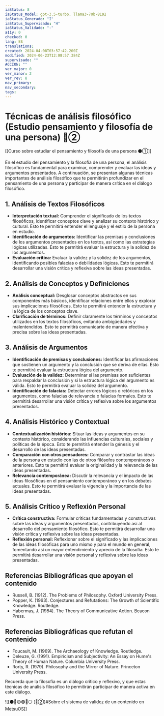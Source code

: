 ```yaml
---
iaStatus: 8
iaStatus_Model: gpt-3.5-turbo, llama3-70b-8192
iaStatus_Generado: "I"
iaStatus_Supervisado: "H"
iaStatus_Validado: "-"
a11y: 0
checked: 0
lang: ES
translations: 
created: 2024-04-08T03:57:42.200Z
modified: 2024-06-23T12:08:57.384Z
supervisado: ""
ACCION: ""
ver_major: 0
ver_minor: 2
ver_rev: 8
nav_primary: 
nav_secondary: 
tags:
---
```

# Técnicas de análisis filosófico (Estudio pensamiento y filosofía de una persona) 🔴②

[[Curso sobre estudiar el pensamiento y filosofía de una persona ⚫①]]

En el estudio del pensamiento y la filosofía de una persona, el análisis filosófico es fundamental para examinar, comprender y evaluar las ideas y argumentos presentados. A continuación, se presentan algunas técnicas importantes de análisis filosófico que te permitirán profundizar en el pensamiento de una persona y participar de manera crítica en el diálogo filosófico.

## 1. Análisis de Textos Filosóficos

* **Interpretación textual:** Comprender el significado de los textos filosóficos, identificar conceptos clave y analizar su contexto histórico y cultural. Esto te permitirá entender el lenguaje y el estilo de la persona en estudio.
* **Identificación de argumentos:** Identificar las premisas y conclusiones de los argumentos presentados en los textos, así como las estrategias lógicas utilizadas. Esto te permitirá evaluar la estructura y la solidez de los argumentos.
* **Evaluación crítica:** Evaluar la validez y la solidez de los argumentos, identificando posibles falacias o debilidades lógicas. Esto te permitirá desarrollar una visión crítica y reflexiva sobre las ideas presentadas.

## 2. Análisis de Conceptos y Definiciones

* **Análisis conceptual:** Desglosar conceptos abstractos en sus componentes más básicos, identificar relaciones entre ellos y explorar sus implicaciones filosóficas. Esto te permitirá entender la estructura y la lógica de los conceptos clave.
* **Clarificación de términos:** Definir claramente los términos y conceptos utilizados en los textos filosóficos, evitando ambigüedades y malentendidos. Esto te permitirá comunicarte de manera efectiva y precisa sobre las ideas presentadas.

## 3. Análisis de Argumentos

* **Identificación de premisas y conclusiones:** Identificar las afirmaciones que sostienen un argumento y la conclusión que se deriva de ellas. Esto te permitirá evaluar la estructura lógica del argumento.
* **Evaluación de la validez:** Determinar si las premisas son suficientes para respaldar la conclusión y si la estructura lógica del argumento es válida. Esto te permitirá evaluar la solidez del argumento.
* **Identificación de falacias:** Detectar errores lógicos o retóricos en los argumentos, como falacias de relevancia o falacias formales. Esto te permitirá desarrollar una visión crítica y reflexiva sobre los argumentos presentados.

## 4. Análisis Histórico y Contextual

* **Contextualización histórica:** Situar las ideas y argumentos en su contexto histórico, considerando las influencias culturales, sociales y políticas de la época. Esto te permitirá entender la génesis y el desarrollo de las ideas presentadas.
* **Comparación con otros pensadores:** Comparar y contrastar las ideas de la persona en estudio con las de otros filósofos contemporáneos o anteriores. Esto te permitirá evaluar la originalidad y la relevancia de las ideas presentadas.
* **Relevancia contemporánea:** Discutir la relevancia y el impacto de las ideas filosóficas en el pensamiento contemporáneo y en los debates actuales. Esto te permitirá evaluar la vigencia y la importancia de las ideas presentadas.

## 5. Análisis Crítico y Reflexión Personal

* **Crítica constructiva:** Formular críticas fundamentadas y constructivas sobre las ideas y argumentos presentados, contribuyendo así al desarrollo del pensamiento filosófico. Esto te permitirá desarrollar una visión crítica y reflexiva sobre las ideas presentadas.
* **Reflexión personal:** Reflexionar sobre el significado y las implicaciones de las ideas filosóficas para uno mismo y para el mundo en general, fomentando así un mayor entendimiento y aprecio de la filosofía. Esto te permitirá desarrollar una visión personal y reflexiva sobre las ideas presentadas.

## Referencias Bibliográficas que apoyan el contenido

* Russell, B. (1912). The Problems of Philosophy. Oxford University Press.
* Popper, K. (1963). Conjectures and Refutations: The Growth of Scientific Knowledge. Routledge.
* Habermas, J. (1984). The Theory of Communicative Action. Beacon Press.

## Referencias Bibliográficas que refutan el contenido

* Foucault, M. (1969). The Archaeology of Knowledge. Routledge.
* Deleuze, G. (1991). Empiricism and Subjectivity: An Essay on Hume's Theory of Human Nature. Columbia University Press.
* Rorty, R. (1979). Philosophy and the Mirror of Nature. Princeton University Press.

Recuerda que la filosofía es un diálogo crítico y reflexivo, y que estas técnicas de análisis filosófico te permitirán participar de manera activa en este diálogo.

![[⚫🔴🟡🟢🔵⚪ (🔴②)#Sobre el sistema de validez de un contenido en MetsuOS]]